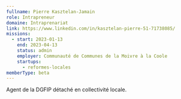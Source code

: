 ```yaml
---
fullname: Pierre Kasztelan-Jamain
role: Intrapreneur
domaine: Intraprenariat
link: https://www.linkedin.com/in/kasztelan-pierre-51-71738085/
missions:
  - start: 2023-01-13
    end: 2023-04-13
    status: admin
    employer: Communauté de Communes de la Moivre à la Coole
    startups:
      - reformes-locales
memberType: beta
---
```

Agent de la DGFIP détaché en collectivité locale.